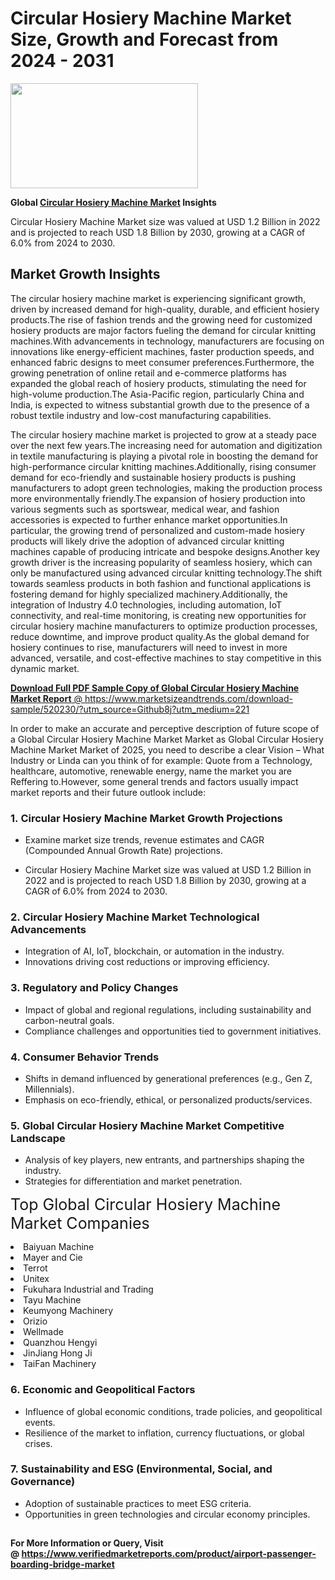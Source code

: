 <H1>Circular Hosiery Machine Market Size, Growth and Forecast from 2024 - 2031</H1><img class="aligncenter size-medium wp-image-584254" src="https://thirdeyenews.in/wp-content/uploads/2024/09/Global-Market-Research-300x168.jpeg" alt="" width="300" height="168" /><p><strong>Global&nbsp;<a href="https://www.marketsizeandtrends.com/download-sample/520230/?utm_source=Github8j?utm_medium=221">Circular Hosiery Machine Market</a> Insights</strong></p><p>Circular Hosiery Machine Market size was valued at USD 1.2 Billion in 2022 and is projected to reach USD 1.8 Billion by 2030, growing at a CAGR of 6.0% from 2024 to 2030.</p><p><h2>Market Growth Insights</h2> <p>The circular hosiery machine market is experiencing significant growth, driven by increased demand for high-quality, durable, and efficient hosiery products.The rise of fashion trends and the growing need for customized hosiery products are major factors fueling the demand for circular knitting machines.With advancements in technology, manufacturers are focusing on innovations like energy-efficient machines, faster production speeds, and enhanced fabric designs to meet consumer preferences.Furthermore, the growing penetration of online retail and e-commerce platforms has expanded the global reach of hosiery products, stimulating the need for high-volume production.The Asia-Pacific region, particularly China and India, is expected to witness substantial growth due to the presence of a robust textile industry and low-cost manufacturing capabilities.</p> <p><a href="#"></a></p> <p>The circular hosiery machine market is projected to grow at a steady pace over the next few years.The increasing need for automation and digitization in textile manufacturing is playing a pivotal role in boosting the demand for high-performance circular knitting machines.Additionally, rising consumer demand for eco-friendly and sustainable hosiery products is pushing manufacturers to adopt green technologies, making the production process more environmentally friendly.The expansion of hosiery production into various segments such as sportswear, medical wear, and fashion accessories is expected to further enhance market opportunities.In particular, the growing trend of personalized and custom-made hosiery products will likely drive the adoption of advanced circular knitting machines capable of producing intricate and bespoke designs.Another key growth driver is the increasing popularity of seamless hosiery, which can only be manufactured using advanced circular knitting technology.The shift towards seamless products in both fashion and functional applications is fostering demand for highly specialized machinery.Additionally, the integration of Industry 4.0 technologies, including automation, IoT connectivity, and real-time monitoring, is creating new opportunities for circular hosiery machine manufacturers to optimize production processes, reduce downtime, and improve product quality.As the global demand for hosiery continues to rise, manufacturers will need to invest in more advanced, versatile, and cost-effective machines to stay competitive in this dynamic market.<p><a href="#"></p><p><span class=""><strong>Download Full PDF Sample Copy of Global Circular Hosiery Machine Market Report</strong> @ <a href="https://www.marketsizeandtrends.com/download-sample/520230/?utm_source=Github8j?utm_medium=221" target="_blank">https://www.marketsizeandtrends.com/download-sample/520230/?utm_source=Github8j?utm_medium=221</a></span></p><p>In order to make an accurate and perceptive description of future scope of a Global&nbsp;Circular Hosiery Machine Market Market as Global&nbsp;Circular Hosiery Machine Market Market of 2025, you need to describe a clear Vision &ndash; What Industry or Linda can you think of for example: Quote from a Technology, healthcare, automotive, renewable energy, name the market you are Reffering to.However, some general trends and factors usually impact market reports and their future outlook include:</p><h3>1.&nbsp;<strong>Circular Hosiery Machine Market Growth Projections</strong></h3><ul><li>Examine market size trends, revenue estimates and CAGR (Compounded Annual Growth Rate) projections.</li><li><p>Circular Hosiery Machine Market size was valued at USD 1.2 Billion in 2022 and is projected to reach USD 1.8 Billion by 2030, growing at a CAGR of 6.0% from 2024 to 2030.</p></li></ul><h3>2.&nbsp;<strong>Circular Hosiery Machine Market Technological Advancements</strong></h3><ul><li>Integration of AI, IoT, blockchain, or automation in the industry.</li><li>Innovations driving cost reductions or improving efficiency.</li></ul><h3>3.&nbsp;<strong>Regulatory and Policy Changes</strong></h3><ul><li>Impact of global and regional regulations, including sustainability and carbon-neutral goals.</li><li>Compliance challenges and opportunities tied to government initiatives.</li></ul><h3>4.&nbsp;<strong>Consumer Behavior Trends</strong></h3><ul><li>Shifts in demand influenced by generational preferences (e.g., Gen Z, Millennials).</li><li>Emphasis on eco-friendly, ethical, or personalized products/services.</li></ul><h3>5.&nbsp;<strong>Global Circular Hosiery Machine Market Competitive Landscape</strong></h3><ul><li>Analysis of key players, new entrants, and partnerships shaping the industry.</li><li>Strategies for differentiation and market penetration.</li></ul><p data-pm-slice="1 1 []"><span style="color: inherit; font-family: inherit; font-size: 25px;">Top Global Circular Hosiery Machine Market Companies</span></p><div class="" data-test-id=""><p><li>Baiyuan Machine</li><li> Mayer and Cie</li><li> Terrot</li><li> Unitex</li><li> Fukuhara Industrial and Trading</li><li> Tayu Machine</li><li> Keumyong Machinery</li><li> Orizio</li><li> Wellmade</li><li> Quanzhou Hengyi</li><li> JinJiang Hong Ji</li><li> TaiFan Machinery</li></p></div><h3>6.&nbsp;<strong>Economic and Geopolitical Factors</strong></h3><ul><li>Influence of global economic conditions, trade policies, and geopolitical events.</li><li>Resilience of the market to inflation, currency fluctuations, or global crises.</li></ul><h3>7.&nbsp;<strong>Sustainability and ESG (Environmental, Social, and Governance)</strong></h3><ul><li>Adoption of sustainable practices to meet ESG criteria.</li><li>Opportunities in green technologies and circular economy principles.</li></ul><h2><strong style="font-size: 14px;">For More Information or Query, Visit @&nbsp;</strong><a style="background-color: #ffffff; font-size: 14px;" href="https://www.marketsizeandtrends.com/report/circular-hosiery-machine-market/" target="_blank">https://www.verifiedmarketreports.com/product/airport-passenger-boarding-bridge-market</a></h2>